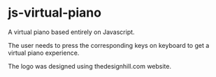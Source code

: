 # js-virtual-piano
A virtual piano based entirely on Javascript. 

The user needs to press the corresponding keys on keyboard to get a virtual piano experience.

The logo was designed using thedesignhill.com website.
